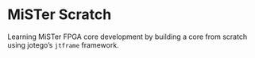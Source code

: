 # MiSTer Scratch

Learning MiSTer FPGA core development by building a core from scratch using jotego’s `jtframe` framework.
